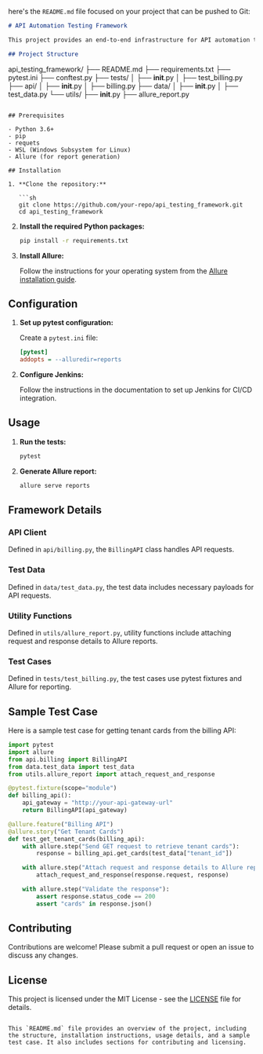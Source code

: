 here's the `README.md` file focused on your project that can be pushed to Git:

```markdown
# API Automation Testing Framework

This project provides an end-to-end infrastructure for API automation testing using Python, pytest, and Allure for reporting. It is designed to support API testing for multiple projects within a SaaS e-commerce platform.

## Project Structure

```
api_testing_framework/
├── README.md
├── requirements.txt
├── pytest.ini
├── conftest.py
├── tests/
│   ├── __init__.py
│   ├── test_billing.py
├── api/
│   ├── __init__.py
│   ├── billing.py
├── data/
│   ├── __init__.py
│   ├── test_data.py
└── utils/
    ├── __init__.py
    ├── allure_report.py
```

## Prerequisites

- Python 3.6+
- pip
- requets
- WSL (Windows Subsystem for Linux)
- Allure (for report generation)

## Installation

1. **Clone the repository:**

   ```sh
   git clone https://github.com/your-repo/api_testing_framework.git
   cd api_testing_framework
   ```

2. **Install the required Python packages:**

   ```sh
   pip install -r requirements.txt
   ```

3. **Install Allure:**

   Follow the instructions for your operating system from the [Allure installation guide](https://docs.qameta.io/allure/#_installing_a_commandline).

## Configuration

1. **Set up pytest configuration:**

   Create a `pytest.ini` file:

   ```ini
   [pytest]
   addopts = --alluredir=reports
   ```

2. **Configure Jenkins:**

   Follow the instructions in the documentation to set up Jenkins for CI/CD integration.

## Usage

1. **Run the tests:**

   ```sh
   pytest
   ```

2. **Generate Allure report:**

   ```sh
   allure serve reports
   ```

## Framework Details

### API Client

Defined in `api/billing.py`, the `BillingAPI` class handles API requests.

### Test Data

Defined in `data/test_data.py`, the test data includes necessary payloads for API requests.

### Utility Functions

Defined in `utils/allure_report.py`, utility functions include attaching request and response details to Allure reports.

### Test Cases

Defined in `tests/test_billing.py`, the test cases use pytest fixtures and Allure for reporting.

## Sample Test Case

Here is a sample test case for getting tenant cards from the billing API:

```python
import pytest
import allure
from api.billing import BillingAPI
from data.test_data import test_data
from utils.allure_report import attach_request_and_response

@pytest.fixture(scope="module")
def billing_api():
    api_gateway = "http://your-api-gateway-url"
    return BillingAPI(api_gateway)

@allure.feature("Billing API")
@allure.story("Get Tenant Cards")
def test_get_tenant_cards(billing_api):
    with allure.step("Send GET request to retrieve tenant cards"):
        response = billing_api.get_cards(test_data["tenant_id"])

    with allure.step("Attach request and response details to Allure report"):
        attach_request_and_response(response.request, response)

    with allure.step("Validate the response"):
        assert response.status_code == 200
        assert "cards" in response.json()
```

## Contributing

Contributions are welcome! Please submit a pull request or open an issue to discuss any changes.

## License

This project is licensed under the MIT License - see the [LICENSE](LICENSE) file for details.

```

This `README.md` file provides an overview of the project, including the structure, installation instructions, usage details, and a sample test case. It also includes sections for contributing and licensing.